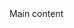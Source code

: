 <app-layout>
  <template #header>Header content</template>
  Main content
  <template #footer>Footer content</template>
</app-layout>